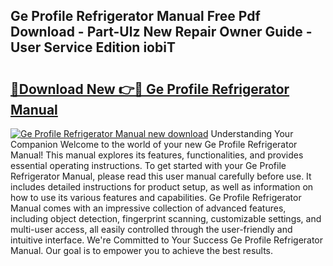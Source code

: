 ## Ge Profile Refrigerator Manual Free Pdf Download - Part-Ulz New Repair Owner Guide - User Service Edition iobiT

# <h2><a href="http://bc34078.oget.top/?id=Ge+Profile+Refrigerator+Manual">🔗Download New 👉🔴 Ge Profile Refrigerator Manual</a></h2>

[![Ge Profile Refrigerator Manual new download](https://i.imgur.com/5g1atiW.png)](http://bc34078.oget.top/?id=Ge+Profile+Refrigerator+Manual)
Understanding Your Companion Welcome to the world of your new Ge Profile Refrigerator Manual! This manual explores its features, functionalities, and provides essential operating instructions. To get started with your Ge Profile Refrigerator Manual, please read this user manual carefully before use. It includes detailed instructions for product setup, as well as information on how to use its various features and capabilities. Ge Profile Refrigerator Manual comes with an impressive collection of advanced features, including object detection, fingerprint scanning, customizable settings, and multi-user access, all easily controlled through the user-friendly and intuitive interface. We're Committed to Your Success Ge Profile Refrigerator Manual. Our goal is to empower you to achieve the best results.
